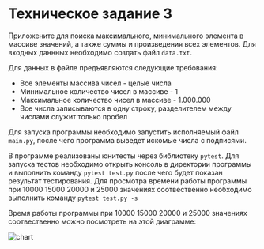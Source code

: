 # Техническое задание 3
Приложените для поиска максимального, минимального элемента в массиве значений, а также суммы и произведения всех элементов.
Для входных даннных необходимо создать файл ``data.txt``. 

Для данных в файле предъявляются следующие требования:
* Все элементы массива чисел - целые числа
* Минимальное количество чисел в массиве - 1
* Максимальное количество чисел в массиве - 1.000.000
* Все числа записываются в одну строку, разделителем между числами служит только пробел

Для запуска программы необходимо запустить исполняемый файл ``main.py``, после чего программа выведет искомые числа с подписями.

В программе реализованы юнитесты через библиотеку ``pytest``.
Для запуска тестов необходимо открыть консоль в директории программы и выполнить команду ``pytest test.py`` после чего будет показан результат тестирования.
Для просмотра времени работы программы при 10000 15000 20000 и 25000 значениях соотвественно необходимо выполнить команду ``pytest test.py -s``


Время работы программы при 10000 15000 20000 и 25000 значениях соотвественно можно посмотреть на этой диаграмме:

![chart](https://user-images.githubusercontent.com/41271467/197302650-48d7c653-60cd-43d9-8ff5-98b307f74ad1.png)

